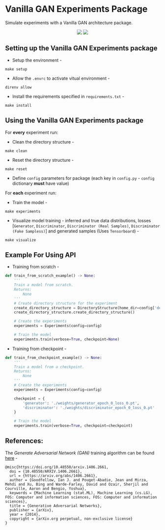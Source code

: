 # Vanilla GAN Experiments Package

Simulate experiments with a Vanilla GAN architecture package.

<p align="center">
    <a href="https://www.python.org/">
    <img src="https://img.shields.io/badge/Python-3.9.6-ff69b4.svg" /></a>
    <a href= "https://pytorch.org/">
    <img src="https://img.shields.io/badge/PyTorch-1.13-2BAF2B.svg" /></a>
</p>

## Setting up the Vanilla GAN Experiments package

- Setup the environment - 
```
make setup
```

- Allow the `.envrc` to activate vitual environment - 
```
direnv allow
```

- Install the requirements specified in `requirements.txt` - 
```
make install
```

## Using the Vanilla GAN Experiments package

For **every** experiment run:

- Clean the directory structure - 
```
make clean
```

- Reset the directory structure - 
```
make reset
```

- Define `config` parameters for package (each key in `config.py` - `config` dictionary **must** have value)

For **each** experiment run:

- Train the model - 
```
make experiments
```

- Visualize model training - inferred and true data distributions, losses [`Generator`, `Discriminator`, `Discriminator (Real Samples)`, `Discriminator (Fake Sampless)`] and generated samples (Uses `Tensorboard`) - 
```
make visualize
```

## Example For Using API

 - Training from scratch - 

```python
def train_from_scratch_example() -> None:
    '''
    Train a model from scratch.
    Returns:
        None
    '''
    # Create directory structure for the experiment
    create_directory_structure = DirectoryStructure(home_dir=config['device']['home directory'])
    create_directory_structure.create_directory_structure()

    # Create the experiments
    experiments = Experiments(config=config)

    # Train the model
    experiments.train(verbose=True, checkpoint=None)
```

- Training from checkpoint - 

```python
def train_from_checkpoint_example() -> None:
    '''
    Train a model from a checkpoint.
    Returns:
        None
    '''
    # Create the experiments
    experiments = Experiments(config=config)

    checkpoint = {
        'generator': './weights/generator_epoch_0_loss_0.pt',
        'discriminator': './weights/discriminator_epoch_0_loss_0.pt'
    }

    # Train the model
    experiments.train(verbose=True, checkpoint=checkpoint)
```

## References:

The *Generate Adversarial Network (GAN)* training algorithm can be found [here](https://arxiv.org/abs/1406.2661) - 
```
@misc{https://doi.org/10.48550/arxiv.1406.2661,
  doi = {10.48550/ARXIV.1406.2661},
  url = {https://arxiv.org/abs/1406.2661},
  author = {Goodfellow, Ian J. and Pouget-Abadie, Jean and Mirza, Mehdi and Xu, Bing and Warde-Farley, David and Ozair, Sherjil and Courville, Aaron and Bengio, Yoshua},
  keywords = {Machine Learning (stat.ML), Machine Learning (cs.LG), FOS: Computer and information sciences, FOS: Computer and information sciences},
  title = {Generative Adversarial Networks},
  publisher = {arXiv},
  year = {2014},
  copyright = {arXiv.org perpetual, non-exclusive license}
}
```
